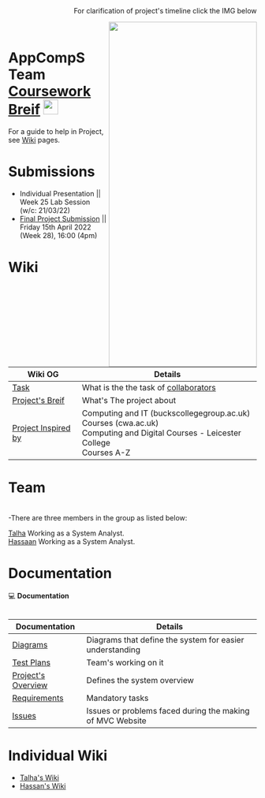 
<div dir=rtl markdown=1> For clarification of project's timeline click the IMG below</div>

[<img align="right" src="https://user-images.githubusercontent.com/96626987/161779889-748927c3-271e-4e47-b338-6c6938d47fa5.png" width="300" height="700" >](file:///C:/Users/44743/Downloads/TM.pdf)  <br>


# AppCompS Team <br> [Coursework Breif](https://vle.dmu.ac.uk/bbcswebdav/pid-5687216-dt-content-rid-11305925_1/courses/CTEC2902_2122_520/CTEC2902_Assignment_2_2021-2022%281%29.pdf) [<img src="https://user-images.githubusercontent.com/41834061/155518050-bc9db224-532c-487f-a538-a074905e6bd7.svg" width="30" height="30">](https://github.com/DMU-CTEC2902-2022/AppCompS_Team/wiki) 



For a guide to help in Project, see [Wiki](https://github.com/DMU-CTEC2902-2022/AppCompS_Team/wiki) pages.



# Submissions
- Individual Presentation || Week 25 Lab Session (w/c: 21/03/22) 
- [Final Project Submission](https://vle.dmu.ac.uk/webapps/blackboard/content/listContent.jsp?course_id=_599194_1&content_id=_5681433_1) || Friday 15th April 2022 (Week 28), 16:00 (4pm)


<h1>Wiki</h1> <br>

| Wiki OG| Details |
| --- | --- |
| [Task](https://github.com/DMU-CTEC2902-2022/AppCompS_Team/wiki/Coursework-Brief#task-)  |  What is the the task of [collaborators](https://github.com/DMU-CTEC2902-2022/AppCompS_Team/wiki/Coursework-Brief#authorship)  |
| [Project's Breif ](https://github.com/DMU-CTEC2902-2022/AppCompS_Team/wiki/Coursework-Brief#project-brief)   |  What's The project about   |
| [Project Inspired by](https://github.com/DMU-CTEC2902-2022/AppCompS_Team/wiki/Coursework-Brief#examples) |  Computing and IT (buckscollegegroup.ac.uk)  <br>  Courses (cwa.ac.uk) <br> Computing and Digital Courses - Leicester College <br> Courses A-Z | Nottingham College |

<h1>Team</h1> <br>
-There are three members in the group as listed below: <br>

[Talha](https://github.com/Talhamemon25) 
Working as a System Analyst. <br>
[Hassaan](https://github.com/Hassaan2612)
Working as a System Analyst.<br>




<h1>Documentation</h1>
<summary>&#128187 <b>Documentation</b></summary><br/>

| Documentation | Details |
| --- | --- |
| [Diagrams](https://github.com/DMU-CTEC2902-2022/AppCompS_Team/wiki/Project's-Documentation#diagrams) | Diagrams that define the system for easier understanding    |
| [Test Plans](https://github.com/DMU-CTEC2902-2022/AppCompS_Team/wiki/Project's-Documentation#test-plans-)  |  Team's working on it |
| [Project's Overview](https://github.com/DMU-CTEC2902-2022/AppCompS_Team/wiki#overview) |  Defines the system overview |
| [Requirements](https://github.com/DMU-CTEC2902-2022/AppCompS_Team/wiki/Project's-Documentation#requirements) | Mandatory tasks  | 
| [Issues](https://github.com/DMU-CTEC2902-2022/AppCompS_Team/wiki/Issues-or-Errors) | Issues or problems faced during the making of MVC Website  | 

<h1>Individual Wiki</h1>

* [Talha's Wiki](https://github.com/DMU-CTEC2902-2022/AppCompS_Team/wiki/Wiki-by-Talha) <br>
* [Hassan's Wiki](https://github.com/DMU-CTEC2902-2022/AppCompS_Team/wiki/Wiki-by-Hassaan) <br>


